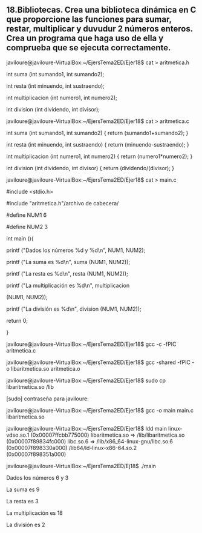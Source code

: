 ## 18.Bibliotecas. Crea una biblioteca dinámica en C que proporcione las funciones para sumar, restar, multiplicar y duvudur 2 números enteros. Crea un programa que haga uso de ella y comprueba que se ejecuta correctamente.
javiloure@javiloure-VirtualBox:~/EjersTema2ED/Ejer18$ cat > aritmetica.h

int suma (int sumando1, int sumando2);

int resta (int minuendo, int sustraendo);

int multiplicacion (int numero1, int numero2);

int division (int dividendo, int divisor);

javiloure@javiloure-VirtualBox:~/EjersTema2ED/Ejer18$ cat > aritmetica.c

int suma (int sumando1, int sumando2) { return (sumando1+sumando2); }

int resta (int minuendo, int sustraendo) { return (minuendo-sustraendo); }

int multiplicacion (int numero1, int numero2) { return (numero1*numero2); }

int division (int dividendo, int divisor) { return (dividendo/(divisor); } 

javiloure@javiloure-VirtualBox:~/EjersTema2ED/Ejer18$ cat > main.c

#include <stdio.h>

#include "aritmetica.h"/archivo de cabecera/

#define NUM1 6

#define NUM2 3

int main (){

printf ("Dados los números %d y %d\n", NUM1, NUM2);

printf ("La suma es %d\n", suma (NUM1, NUM2));

printf ("La resta es %d\n", resta (NUM1, NUM2));

printf ("La multiplicación es %d\n", multiplicacion

(NUM1, NUM2));

printf ("La división es %d\n", division (NUM1, NUM2));

return 0;

}

javiloure@javiloure-VirtualBox:~/EjersTema2ED/Ejer18$ gcc -c -fPIC aritmetica.c

javiloure@javiloure-VirtualBox:~/EjersTema2ED/Ejer18$ gcc -shared -fPIC -o libaritmetica.so aritmetica.o

javiloure@javiloure-VirtualBox:~/EjersTema2ED/Ejer18$ sudo cp libaritmetica.so /lib

[sudo] contraseña para javiloure:

javiloure@javiloure-VirtualBox:~/EjersTema2ED/Ejer18$ gcc -o main main.c libaritmetica.so

javiloure@javiloure-VirtualBox:~/EjersTema2ED/Ejer18$ ldd main linux-vdso.so.1 (0x00007ffcbb775000) libaritmetica.so => /lib/libaritmetica.so (0x00007f89834fc000) libc.so.6 => /lib/x86_64-linux-gnu/libc.so.6 (0x00007f898330a000) /lib64/ld-linux-x86-64.so.2 (0x00007f898351a000)

javiloure@javiloure-VirtualBox:~/EjersTema2ED/Ej18$ ./main

Dados los números 6 y 3

La suma es 9

La resta es 3

La multiplicación es 18

La división es 2
